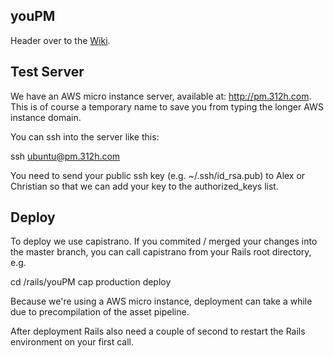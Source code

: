 ## youPM

Header over to the [Wiki](https://github.com/halixand/youPM/wiki).


## Test Server
We have an AWS micro instance server, available at:
<http://pm.312h.com>. This is of course a temporary name to save
you from typing the longer AWS instance domain.

You can ssh into the server like this:

ssh ubuntu@pm.312h.com

You need to send your public ssh key (e.g. ~/.ssh/id_rsa.pub) to Alex or
Christian so that we can add your key to the authorized_keys list.

## Deploy
To deploy we use capistrano. If you commited / merged your changes into the
master branch, you can call capistrano from your Rails root directory, e.g.

cd /rails/youPM
cap production deploy

Because we're using a AWS micro instance, deployment can take a while due to
precompilation of the asset pipeline.

After deployment Rails also need a couple of second to restart the Rails
environment on your first call.





